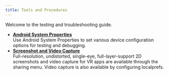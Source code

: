 ```yaml
---
title: Tools and Procedures
---
```


Welcome to the testing and troubleshooting guide.



* **[Android System Properties](/documentation/mobilesdk/latest/concepts/mobile-localprefs/)**  
Use Android System Properties to set various device configuration options for testing and debugging.
* **[Screenshot and Video Capture](/documentation/mobilesdk/latest/concepts/mobile-testing-capture/)**  
Full-resolution, undistorted, single-eye, full-layer-support 2D screenshots and video capture for VR apps are available through the sharing menu. Video capture is also available by configuring localprefs. 

